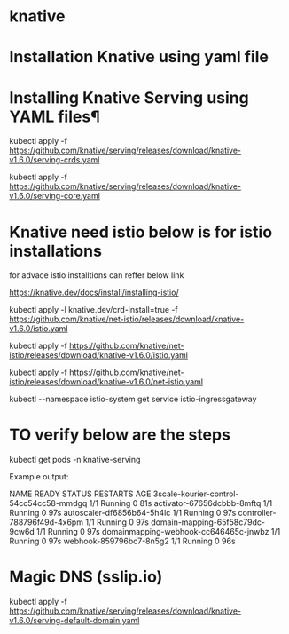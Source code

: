 # knative
# Installation Knative using yaml file
# Installing Knative Serving using YAML files¶
kubectl apply -f https://github.com/knative/serving/releases/download/knative-v1.6.0/serving-crds.yaml

kubectl apply -f https://github.com/knative/serving/releases/download/knative-v1.6.0/serving-core.yaml

# Knative need istio below is for istio installations
for advace istio installtions can reffer below link

https://knative.dev/docs/install/installing-istio/

kubectl apply -l knative.dev/crd-install=true -f https://github.com/knative/net-istio/releases/download/knative-v1.6.0/istio.yaml

kubectl apply -f https://github.com/knative/net-istio/releases/download/knative-v1.6.0/istio.yaml

kubectl apply -f https://github.com/knative/net-istio/releases/download/knative-v1.6.0/net-istio.yaml

kubectl --namespace istio-system get service istio-ingressgateway


# TO verify below are the steps

kubectl get pods -n knative-serving

Example output:

NAME                                      READY   STATUS    RESTARTS   AGE
3scale-kourier-control-54cc54cc58-mmdgq   1/1     Running   0          81s
activator-67656dcbbb-8mftq                1/1     Running   0          97s
autoscaler-df6856b64-5h4lc                1/1     Running   0          97s
controller-788796f49d-4x6pm               1/1     Running   0          97s
domain-mapping-65f58c79dc-9cw6d           1/1     Running   0          97s
domainmapping-webhook-cc646465c-jnwbz     1/1     Running   0          97s
webhook-859796bc7-8n5g2                   1/1     Running   0          96s

# Magic DNS (sslip.io)
kubectl apply -f https://github.com/knative/serving/releases/download/knative-v1.6.0/serving-default-domain.yaml

